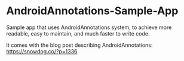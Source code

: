 # AndroidAnnotations-Sample-App

Sample app that uses AndroidAnnotations system, to achieve more readable, easy to maintain, and much faster to write code.

It comes with the blog post describing AndroidAnnotations: https://snowdog.co/?p=1336
